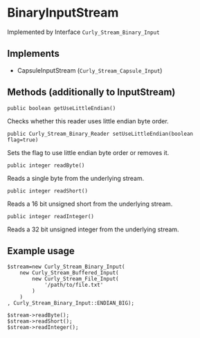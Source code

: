 # BinaryInputStream #
Implemented by Interface `Curly_Stream_Binary_Input`

## Implements ##
  * CapsuleInputStream (`Curly_Stream_Capsule_Input`)

## Methods (additionally to InputStream) ##
`public boolean getUseLittleEndian()`

Checks whether this reader uses little endian byte order.

`public Curly_Stream_Binary_Reader setUseLittleEndian(boolean flag=true)`

Sets the flag to use little endian byte order or removes it.

`public integer readByte()`

Reads a single byte from the underlying stream.

`public integer readShort()`

Reads a 16 bit unsigned short from the underlying stream.

`public integer readInteger()`

Reads a 32 bit unsigned integer from the underlying stream.

## Example usage ##
```
$stream=new Curly_Stream_Binary_Input(
	new Curly_Stream_Buffered_Input(
		new Curly_Stream_File_Input(
			'/path/to/file.txt'
		)
	)
, Curly_Stream_Binary_Input::ENDIAN_BIG);

$stream->readByte();
$stream->readShort();
$stream->readInteger();
```